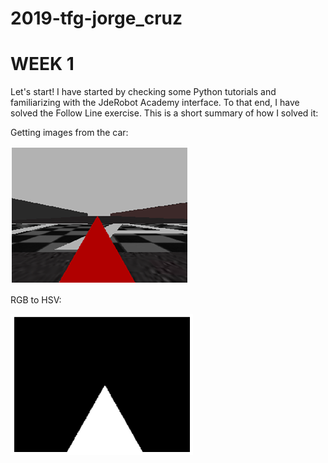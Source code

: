 # 2019-tfg-jorge_cruz

# WEEK 1
Let's start! I have started by checking some Python tutorials and familiarizing with the JdeRobot Academy interface. To that end, I have solved the Follow Line exercise. This is a short summary of how I solved it:

Getting images from the car:

![img](/docs/[FL]Camera_RGB.png)

RGB to HSV:

![img](/docs/[FL]Camera_HSV.png)

